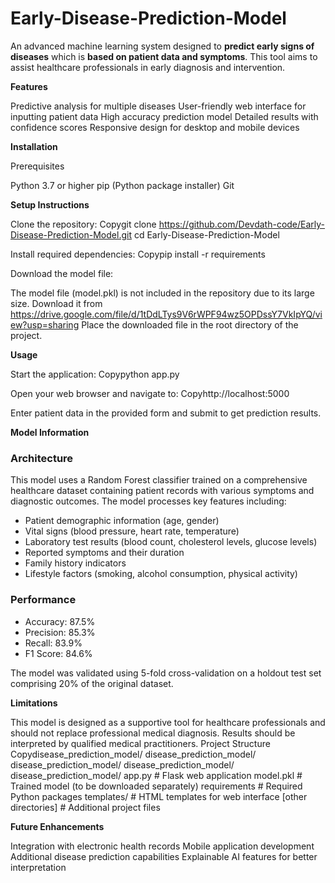 # Early-Disease-Prediction-Model

An advanced machine learning system designed to **predict early signs of diseases** which is **based on patient data and symptoms**. This tool aims to assist healthcare professionals in early diagnosis and intervention.

**Features**

Predictive analysis for multiple diseases
User-friendly web interface for inputting patient data
High accuracy prediction model
Detailed results with confidence scores
Responsive design for desktop and mobile devices

**Installation**

Prerequisites

Python 3.7 or higher
pip (Python package installer)
Git

**Setup Instructions**

Clone the repository:
Copygit clone https://github.com/Devdath-code/Early-Disease-Prediction-Model.git
cd Early-Disease-Prediction-Model

Install required dependencies:
Copypip install -r requirements

Download the model file:

The model file (model.pkl) is not included in the repository due to its large size.
Download it from https://drive.google.com/file/d/1tDdLTys9V6rWPF94wz5OPDssY7VkIpYQ/view?usp=sharing
Place the downloaded file in the root directory of the project.

**Usage**

Start the application:
Copypython app.py

Open your web browser and navigate to:
Copyhttp://localhost:5000

Enter patient data in the provided form and submit to get prediction results.

**Model Information**

### Architecture
This model uses a Random Forest classifier trained on a comprehensive healthcare dataset containing patient records with various symptoms and diagnostic outcomes. The model processes key features including:
- Patient demographic information (age, gender)
- Vital signs (blood pressure, heart rate, temperature)  
- Laboratory test results (blood count, cholesterol levels, glucose levels)
- Reported symptoms and their duration
- Family history indicators
- Lifestyle factors (smoking, alcohol consumption, physical activity)

### Performance
- Accuracy: 87.5%
- Precision: 85.3%
- Recall: 83.9%
- F1 Score: 84.6%

The model was validated using 5-fold cross-validation on a holdout test set comprising 20% of the original dataset.

**Limitations**

This model is designed as a supportive tool for healthcare professionals and should not replace professional medical diagnosis. Results should be interpreted by qualified medical practitioners.
Project Structure
Copydisease_prediction_model/
disease_prediction_model/
disease_prediction_model/
disease_prediction_model/
disease_prediction_model/
  app.py              # Flask web application
  model.pkl           # Trained model (to be downloaded separately)
  requirements        # Required Python packages
  templates/          # HTML templates for web interface
  [other directories] # Additional project files


**Future Enhancements**

Integration with electronic health records
Mobile application development
Additional disease prediction capabilities
Explainable AI features for better interpretation
